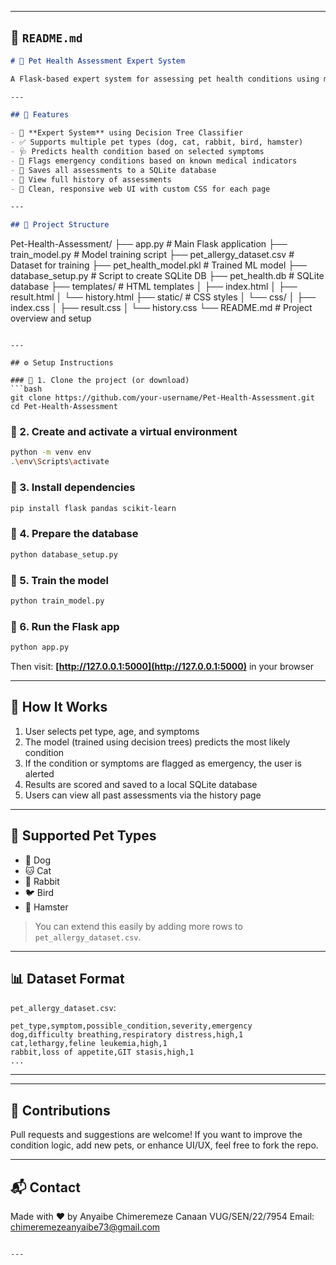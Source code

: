 
---

## 📄 `README.md`

```markdown
# 🐾 Pet Health Assessment Expert System

A Flask-based expert system for assessing pet health conditions using machine learning. Users can select their pet type, age, and observed symptoms to get a predicted condition, severity score, and emergency alert — with results saved to a local SQLite database.

---

## 📌 Features

- 🧠 **Expert System** using Decision Tree Classifier
- ✅ Supports multiple pet types (dog, cat, rabbit, bird, hamster)
- 🩺 Predicts health condition based on selected symptoms
- 🚨 Flags emergency conditions based on known medical indicators
- 💾 Saves all assessments to a SQLite database
- 📜 View full history of assessments
- 🎨 Clean, responsive web UI with custom CSS for each page

---

## 📁 Project Structure

```

Pet-Health-Assessment/
├── app.py                   # Main Flask application
├── train\_model.py           # Model training script
├── pet\_allergy\_dataset.csv  # Dataset for training
├── pet\_health\_model.pkl     # Trained ML model
├── database\_setup.py        # Script to create SQLite DB
├── pet\_health.db            # SQLite database
├── templates/               # HTML templates
│   ├── index.html
│   ├── result.html
│   └── history.html
├── static/                  # CSS styles
│   └── css/
│       ├── index.css
│       ├── result.css
│       └── history.css
└── README.md                # Project overview and setup

````

---

## ⚙️ Setup Instructions

### 🔹 1. Clone the project (or download)
```bash
git clone https://github.com/your-username/Pet-Health-Assessment.git
cd Pet-Health-Assessment
````

### 🔹 2. Create and activate a virtual environment

```bash
python -m venv env
.\env\Scripts\activate
```

### 🔹 3. Install dependencies

```bash
pip install flask pandas scikit-learn
```

### 🔹 4. Prepare the database

```bash
python database_setup.py
```

### 🔹 5. Train the model

```bash
python train_model.py
```

### 🔹 6. Run the Flask app

```bash
python app.py
```

Then visit:
**[http://127.0.0.1:5000](http://127.0.0.1:5000)** in your browser

---

## 🧠 How It Works

1. User selects pet type, age, and symptoms
2. The model (trained using decision trees) predicts the most likely condition
3. If the condition or symptoms are flagged as emergency, the user is alerted
4. Results are scored and saved to a local SQLite database
5. Users can view all past assessments via the history page

---

## 🐾 Supported Pet Types

* 🐶 Dog
* 🐱 Cat
* 🐰 Rabbit
* 🐦 Bird
* 🐹 Hamster

> You can extend this easily by adding more rows to `pet_allergy_dataset.csv`.

---

## 📊 Dataset Format

`pet_allergy_dataset.csv`:

```csv
pet_type,symptom,possible_condition,severity,emergency
dog,difficulty breathing,respiratory distress,high,1
cat,lethargy,feline leukemia,high,1
rabbit,loss of appetite,GIT stasis,high,1
...
```

---


---

## 🤝 Contributions

Pull requests and suggestions are welcome!
If you want to improve the condition logic, add new pets, or enhance UI/UX, feel free to fork the repo.

---

## 📬 Contact

Made with ❤️ by Anyaibe Chimeremeze Canaan VUG/SEN/22/7954
Email: chimeremezeanyaibe73@gmail.com

```

---

```
